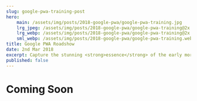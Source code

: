 ```yaml
---
slug: google-pwa-training-post
hero:
    main: /assets/img/posts/2018-google-pwa/google-pwa-training.jpg
    lrg_jpeg: /assets/img/posts/2018-google-pwa/google-pwa-training@2x.jpg
    lrg_webp: /assets/img/posts/2018-google-pwa/google-pwa-training@2x.webp
    sml_webp: /assets/img/posts/2018-google-pwa/google-pwa-training.webp
title: Google PWA Roadshow
date: 2nd Mar 2018
excerpt: Capture the stunning <strong>essence</strong> of the early morning sunrise in the Californian wilderness.
published: false
---
```


# Coming Soon